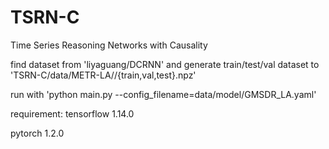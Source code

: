 # TSRN-C
Time Series Reasoning Networks with Causality

find dataset from 'liyaguang/DCRNN' 
and generate train/test/val dataset to 'TSRN-C/data/METR-LA//{train,val,test}.npz'


run with 'python main.py --config_filename=data/model/GMSDR_LA.yaml'

requirement:
tensorflow                1.14.0

pytorch                   1.2.0

